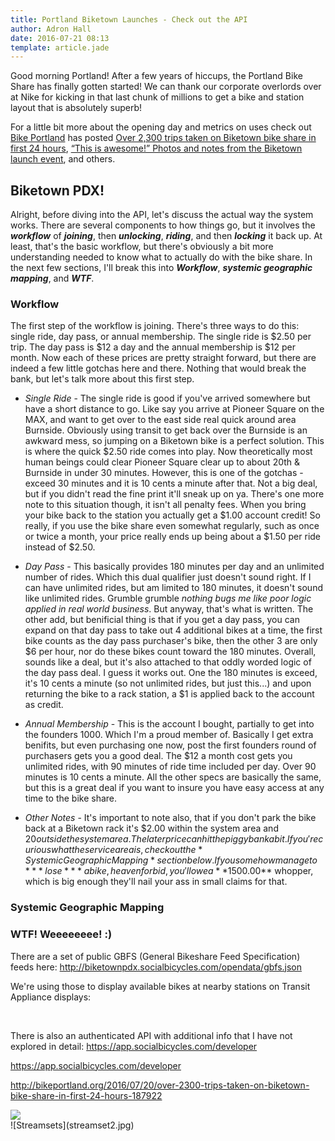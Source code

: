 ```yaml
---
title: Portland Biketown Launches - Check out the API
author: Adron Hall
date: 2016-07-21 08:13
template: article.jade
---
```

Good morning Portland! After a few years of hiccups, the Portland Bike Share has finally gotten started! We can thank our corporate overlords over at Nike for kicking in that last chunk of millions to get a bike and station layout that is absolutely superb!

For a little bit more about the opening day and metrics on uses check out [Bike Portland](http://bikeportland.org/) has posted [Over 2,300 trips taken on Biketown bike share in first 24 hours](http://bikeportland.org/2016/07/20/over-2300-trips-taken-on-biketown-bike-share-in-first-24-hours-187922), [“This is awesome!” Photos and notes from the Biketown launch event](http://bikeportland.org/2016/07/19/bike-share-is-alive-photos-and-recap-from-the-launch-event-187867), and others.

## Biketown PDX!

Alright, before diving into the API, let's discuss the actual way the system works. There are several components to how things go, but it involves the ***workflow*** of ***joining***, then ***unlocking***, ***riding***, and then ***locking*** it back up. At least, that's the basic workflow, but there's obviously a bit more understanding needed to know what to actually do with the bike share. In the next few sections, I'll break this into ***Workflow***, ***systemic geographic mapping***, and ***WTF***.
 
### Workflow

The first step of the workflow is joining. There's three ways to do this: single ride, day pass, or annual membership. The single ride is $2.50 per trip. The day pass is $12 a day and the annual membership is $12 per month. Now each of these prices are pretty straight forward, but there are indeed a few little gotchas here and there. Nothing that would break the bank, but let's talk more about this first step.

* *Single Ride* - The single ride is good if you've arrived somewhere but have a short distance to go. Like say you arrive at Pioneer Square on the MAX, and want to get over to the east side real quick around area Burnside. Obviously using transit to get back over the Burnside is an awkward mess, so jumping on a Biketown bike is a perfect solution. This is where the quick $2.50 ride comes into play. Now theoretically most human beings could clear Pioneer Square clear up to about 20th & Burnside in under 30 minutes. However, this is one of the gotchas - exceed 30 minutes and it is 10 cents a minute after that. Not a big deal, but if you didn't read the fine print it'll sneak up on ya. There's one more note to this situation though, it isn't all penalty fees. When you bring your bike back to the station you actually get a $1.00 account credit! So really, if you use the bike share even somewhat regularly, such as once or twice a month, your price really ends up being about a $1.50 per ride instead of $2.50.

* *Day Pass* - This basically provides 180 minutes per day and an unlimited number of rides. Which this dual qualifier just doesn't sound right. If I can have unlimited rides, but am limited to 180 minutes, it doesn't sound like unlimited rides. Grumble grumble *nothing bugs me like poor logic applied in real world business*. But anyway, that's what is written. The other add, but benificial thing is that if you get a day pass, you can expand on that day pass to take out 4 additional bikes at a time, the first bike counts as the day pass purchaser's bike, then the other 3 are only $6 per hour, nor do these bikes count toward the 180 minutes. Overall, sounds like a deal, but it's also attached to that oddly worded logic of the day pass deal. I guess it works out. One the 180 minutes is exceed, it's 10 cents a minute (so not unlimited rides, but just this...) and upon returning the bike to a rack station, a $1 is applied back to the account as credit.

* *Annual Membership* - This is the account I bought, partially to get into the founders 1000. Which I'm a proud member of. Basically I get extra benifits, but even purchasing one now, post the first founders round of purchasers gets you a good deal. The $12 a month cost gets you unlimited rides, with 90 minutes of ride time included per day. Over 90 minutes is 10 cents a minute. All the other specs are basically the same, but this is a great deal if you want to insure you have easy access at any time to the bike share.

* *Other Notes* - It's important to note also, that if you don't park the bike back at a Biketown rack it's $2.00 within the system area and $20 outside the system area. The later price can hit the piggy bank a bit. If you're curious what the service area is, check out the *Systemic Geographic Mapping* section below. If you somehow manage to ***lose*** a bike, heaven forbid, you'll owe a  **$1500.00** whopper, which is big enough they'll nail your ass in small claims for that.



### Systemic Geographic Mapping

### WTF! Weeeeeeee!  :)


There are a set of public GBFS (General Bikeshare Feed Specification) feeds here: http://biketownpdx.socialbicycles.com/opendata/gbfs.json

We're using those to display available bikes at nearby stations on Transit Appliance displays:

​

There is also an authenticated API with additional info that I have not explored in detail: https://app.socialbicycles.com/developer


https://app.socialbicycles.com/developer



http://bikeportland.org/2016/07/20/over-2300-trips-taken-on-biketown-bike-share-in-first-24-hours-187922



<img class="img-responsive" src="./elasticon-tour-2015-in-seattle/streamset3.jpg" />

<div class="image float-right">
    ![Streamsets](streamset2.jpg)
</div>

<span class="more"></span>

